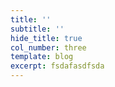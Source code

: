 ```yaml
---
title: ''
subtitle: ''
hide_title: true
col_number: three
template: blog
excerpt: fsdafasdfsda
---
```

